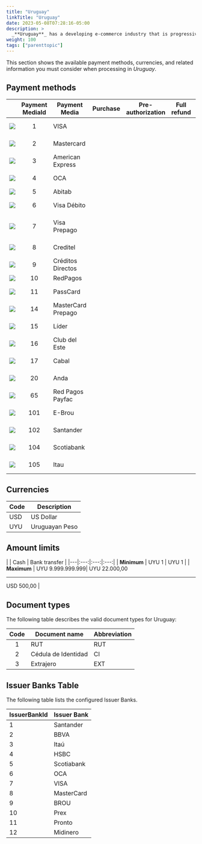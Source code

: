 ```yaml
---
title: "Uruguay"
linkTitle: "Uruguay"
date: 2023-05-08T07:28:16-05:00
description: >
  _**Uruguay**_ has a developing e-commerce industry that is progressively gaining favor with customers. A favorable regulatory framework, rising smartphone usage, and increased internet penetration contributed to Uruguay’s booming e-commerce sector.
weight: 100
tags: ["parenttopic"]
---
```


This section shows the available payment methods, currencies, and related information you must consider when processing in _Uruguay_.

## Payment methods

| |Payment MediaId | Payment Media | Purchase | Pre-authorization | Full refund | Partial Refund | Type | Flow
|-----|:---:|---|:---:|:---:|:---:|:---:|-----|-----|
| <img src="https://s3.amazonaws.com/gateway.prod.bamboopayment.com/payment-method-logos/Visa_CreditCard.png" /> | 1 | VISA | <img src="/assets/check_mark_64.png" width="15px"/> | <img src="/assets/check_mark_64.png" width="15px"/> | <img src="/assets/check_mark_64.png" width="15px"/> | <img src="/assets/check_mark_64.png" width="15px"/> | Credit Card | API |
| <img src="https://s3.amazonaws.com/gateway.prod.bamboopayment.com/payment-method-logos/MasterCard_CreditCard.png" /> | 2 | Mastercard |  <img src="/assets/check_mark_64.png" width="15px"/> | <img src="/assets/check_mark_64.png" width="15px"/> | <img src="/assets/check_mark_64.png" width="15px"/> | <img src="/assets/check_mark_64.png" width="15px"/> | Credit Card | API |
| <img src="https://s3.amazonaws.com/gateway.prod.bamboopayment.com/payment-method-logos/AmericanExpress_CreditCard.png" /> | 3 | American Express | <img src="/assets/check_mark_64.png" width="15px"/> | <img src="/assets/x_mark_64.png" width="15px"/> | <img src="/assets/check_mark_64.png" width="15px"/> | <img src="/assets/x_mark_64.png" width="15px"/> | Credit Card | API |
| <img src="https://s3.amazonaws.com/gateway.prod.bamboopayment.com/payment-method-logos/Oca_CreditCard.png" /> | 4 | OCA | <img src="/assets/check_mark_64.png" width="15px"/> | <img src="/assets/check_mark_64.png" width="15px"/> | <img src="/assets/check_mark_64.png" width="15px"/> | <img src="/assets/x_mark_64.png" width="15px"/> | Credit Card | API |
| <img src="https://s3.amazonaws.com/gateway.prod.bamboopayment.com/payment-method-logos/Abitab_PhysicalNetwork.png" /> | 5 | Abitab | <img src="/assets/check_mark_64.png" width="15px"/> | <img src="/assets/x_mark_64.png" width="15px"/> | <img src="/assets/x_mark_64.png" width="15px"/> | <img src="/assets/x_mark_64.png" width="15px"/> | Cash | API |
| <img src="https://s3.amazonaws.com/gateway.prod.bamboopayment.com/payment-method-logos/Visa_CreditCard.png" /> | 6 | Visa Débito | <img src="/assets/check_mark_64.png" width="15px"/> | <img src="/assets/x_mark_64.png" width="15px"/> | <img src="/assets/check_mark_64.png" width="15px"/> | <img src="/assets/check_mark_64.png" width="15px"/> | Debit Card | API |
| <img src="https://s3.amazonaws.com/gateway.prod.bamboopayment.com/payment-method-logos/Visa_CreditCard.png" /> | 7 | Visa Prepago | <img src="/assets/check_mark_64.png" width="15px"/> | <img src="/assets/x_mark_64.png" width="15px"/> | <img src="/assets/check_mark_64.png" width="15px"/> | <img src="/assets/check_mark_64.png" width="15px"/> | Prepaid Credit Card | API |
| <img src="https://s3.amazonaws.com/gateway.prod.bamboopayment.com/payment-method-logos/Creditel_CreditCard.png" /> | 8 | Creditel |  <img src="/assets/check_mark_64.png" width="15px"/> | <img src="/assets/x_mark_64.png" width="15px"/> | <img src="/assets/check_mark_64.png" width="15px"/> | <img src="/assets/x_mark_64.png" width="15px"/> | Credit Card | API |
| <img src="https://s3.amazonaws.com/gateway.prod.bamboopayment.com/payment-method-logos/CreditosDirectos_CreditCard.png" />| 9 | Créditos Directos | <img src="/assets/check_mark_64.png" width="15px"/> | <img src="/assets/x_mark_64.png" width="15px"/> | <img src="/assets/check_mark_64.png" width="15px"/> | <img src="/assets/x_mark_64.png" width="15px"/> | Credit Card | API |
| <img src="https://s3.amazonaws.com/gateway.prod.bamboopayment.com/payment-method-logos/RedPagos_PhysicalNetwork.png" /> | 10 | RedPagos |  <img src="/assets/check_mark_64.png" width="15px"/> | <img src="/assets/x_mark_64.png" width="15px"/> | <img src="/assets/x_mark_64.png" width="15px"/> | <img src="/assets/x_mark_64.png" width="15px"/> | Cash | API |
| <img src="https://s3.amazonaws.com/gateway.prod.bamboopayment.com/payment-method-logos/Passcard_CreditCard.png" /> | 11 | PassCard |  <img src="/assets/check_mark_64.png" width="15px"/> | <img src="/assets/x_mark_64.png" width="15px"/> | <img src="/assets/check_mark_64.png" width="15px"/> | <img src="/assets/check_mark_64.png" width="15px"/> | Credit Card | API |
| <img src="https://s3.amazonaws.com/gateway.prod.bamboopayment.com/payment-method-logos/MasterCard_CreditCard.png"  /> | 14 | MasterCard <br>Prepago | <img src="/assets/check_mark_64.png" width="15px"/> | <img src="/assets/x_mark_64.png" width="15px"/> | <img src="/assets/check_mark_64.png" width="15px"/> | <img src="/assets/check_mark_64.png" width="15px"/> | Credit Card | API |
| <img src="https://s3.amazonaws.com/gateway.prod.bamboopayment.com/payment-method-logos/Lider_CreditCard.png" /> |  15 | Líder | <img src="/assets/check_mark_64.png" width="15px"/> | <img src="/assets/x_mark_64.png" width="15px"/> | <img src="/assets/check_mark_64.png" width="15px"/> | <img src="/assets/x_mark_64.png" width="15px"/> | Credit Card | API |
| <img src="https://s3.amazonaws.com/gateway.prod.bamboopayment.com/payment-method-logos/ClubDelEste_CreditCard.png" />  | 16 | Club del Este   | <img src="/assets/check_mark_64.png" width="15px"/> | <img src="/assets/x_mark_64.png" width="15px"/> | <img src="/assets/check_mark_64.png" width="15px"/> | <img src="/assets/x_mark_64.png" width="15px"/> | Credit Card | API |
| <img src="https://s3.amazonaws.com/gateway.prod.bamboopayment.com/payment-method-logos/Cabal_CreditCard.png" /> |  17 | Cabal | <img src="/assets/check_mark_64.png" width="15px"/> | <img src="/assets/x_mark_64.png" width="15px"/> | <img src="/assets/check_mark_64.png" width="15px"/> | <img src="/assets/x_mark_64.png" width="15px"/> | Credit Card | API |
| <img src="https://s3.amazonaws.com/gateway.prod.bamboopayment.com/payment-method-logos/Anda_CreditCard.png" /> | 20 | Anda | <img src="/assets/check_mark_64.png" width="15px"/> | <img src="/assets/x_mark_64.png" width="15px"/> | <img src="/assets/check_mark_64.png" width="15px"/> | <img src="/assets/check_mark_64.png" width="15px"/> | Credit Card | API |
| <img src="https://s3.amazonaws.com/gateway.prod.bamboopayment.com/payment-method-logos/RedPagos_PhysicalNetwork.png" /> | 65 | Red Pagos Payfac | <img src="/assets/check_mark_64.png" width="15px"/> | <img src="/assets/x_mark_64.png" width="15px"/> | <img src="/assets/x_mark_64.png" width="15px"/> | <img src="/assets/x_mark_64.png" width="15px"/> | Cash | API |
| <img src="https://s3.amazonaws.com/gateway.stage.bamboopayment.com/payment-method-logos/E-Brou_BankTransfer.png" /> | 101 | E-Brou | <img src="/assets/check_mark_64.png" width="15px"/> | <img src="/assets/x_mark_64.png" width="15px"/> | <img src="/assets/x_mark_64.png" width="15px"/> | <img src="/assets/x_mark_64.png" width="15px"/> | Bank Transfer | Redirect |
| <img src="https://s3.amazonaws.com/gateway.stage.bamboopayment.com/payment-method-logos/Santander_BankTransfer.png" /> | 102 | Santander | <img src="/assets/check_mark_64.png" width="15px"/> | <img src="/assets/x_mark_64.png" width="15px"/> | <img src="/assets/x_mark_64.png" width="15px"/> | <img src="/assets/x_mark_64.png" width="15px"/> | Bank Transfer | Redirect |
| <img src="https://s3.amazonaws.com/gateway.stage.bamboopayment.com/payment-method-logos/Scotiabank_BankTransfer.png" /> | 104 | Scotiabank | <img src="/assets/check_mark_64.png" width="15px"/> | <img src="/assets/x_mark_64.png" width="15px"/> | <img src="/assets/x_mark_64.png" width="15px"/> | <img src="/assets/x_mark_64.png" width="15px"/> | Bank Transfer | Redirect |
| <img src="https://s3.amazonaws.com/gateway.stage.bamboopayment.com/payment-method-logos/Itau_BankTransfer.png" /> | 105 | Itau | <img src="/assets/check_mark_64.png" width="15px"/> | <img src="/assets/x_mark_64.png" width="15px"/> | <img src="/assets/x_mark_64.png" width="15px"/> | <img src="/assets/x_mark_64.png" width="15px"/> | Bank Transfer | Redirect |

## Currencies

| Code | Description    |
|------|----------------|
| USD  | US Dollar      | 
| UYU  | Uruguayan Peso |

## Amount limits

|  | Cash | Bank transfer |
|---|:---:|:---:|:---:|
| **Minimum** | UYU 1 | UYU 1 |
| **Maximum** | UYU 9.999.999.999| UYU 22.000,00<hr>USD 500,00 |

## Document types
The following table describes the valid document types for Uruguay:

| Code | Document name       | Abbreviation |
|:----:|---------------------|--------------|
| 1    | RUT                 | RUT          |
| 2    | Cédula de Identidad | CI           |
| 3    | Extrajero           | EXT          |

## Issuer Banks Table
The following table lists the configured Issuer Banks.

| IssuerBankId | Issuer Bank |
|---------|----------|
| 1 | Santander |
| 2 | BBVA |
| 3 | Itaú |
| 4 | HSBC |
| 5 | Scotiabank |
| 6 | OCA |
| 7 | VISA |
| 8 | MasterCard |
| 9 | BROU |
| 10 | Prex |
| 11 | Pronto |
| 12 | Midinero |